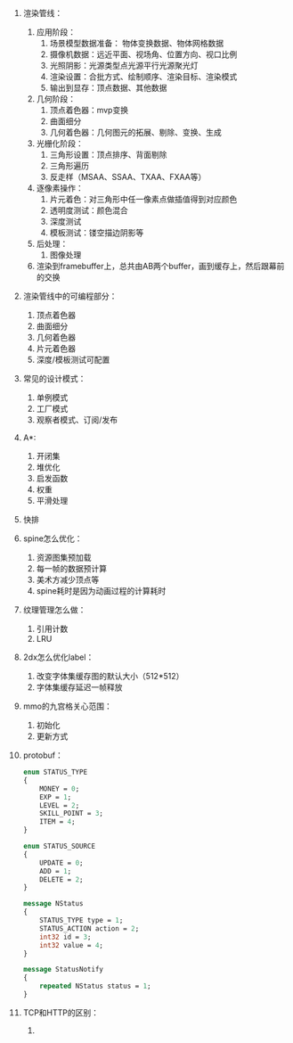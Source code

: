 1. 渲染管线：
   1. 应用阶段：
      1. 场景模型数据准备： 物体变换数据、物体网格数据
      2. 摄像机数据：远近平面、视场角、位置方向、视口比例
      3. 光照阴影：光源类型点光源平行光源聚光灯
      4. 渲染设置：合批方式、绘制顺序、渲染目标、渲染模式
      5. 输出到显存：顶点数据、其他数据
   2. 几何阶段：
      1. 顶点着色器：mvp变换
      2. 曲面细分
      3. 几何着色器：几何图元的拓展、剔除、变换、生成
   3. 光栅化阶段：
      1. 三角形设置：顶点排序、背面剔除
      2. 三角形遍历
      3. 反走样（MSAA、SSAA、TXAA、FXAA等）
   4. 逐像素操作：
      1. 片元着色：对三角形中任一像素点做插值得到对应颜色
      2. 透明度测试：颜色混合
      3. 深度测试
      4. 模板测试：镂空描边阴影等
   5. 后处理：
      1. 图像处理
   6. 渲染到framebuffer上，总共由AB两个buffer，画到缓存上，然后跟幕前的交换
   
2. 渲染管线中的可编程部分：
   1. 顶点着色器
   2. 曲面细分
   3. 几何着色器
   4. 片元着色器
   5. 深度/模板测试可配置
   
3. 常见的设计模式：
   1. 单例模式
   2. 工厂模式
   3. 观察者模式、订阅/发布
   
4. A*:
   1. 开闭集
   2. 堆优化
   3. 启发函数
   4. 权重
   5. 平滑处理
   
5. 快排

6. spine怎么优化：
   1. 资源图集预加载
   2. 每一帧的数据预计算
   3. 美术方减少顶点等
   4. spine耗时是因为动画过程的计算耗时
   
7. 纹理管理怎么做：
   1. 引用计数
   2. LRU
   
8. 2dx怎么优化label：
   1. 改变字体集缓存图的默认大小（512*512）
   2. 字体集缓存延迟一帧释放
   
9. mmo的九宫格关心范围：
   1. 初始化
   2. 更新方式
   
10. protobuf：

    ```protobuf
    enum STATUS_TYPE
    {
    	MONEY = 0;
    	EXP = 1;
    	LEVEL = 2;
    	SKILL_POINT = 3;
    	ITEM = 4;
    }
    
    enum STATUS_SOURCE
    {
    	UPDATE = 0;
    	ADD = 1;
    	DELETE = 2;
    }
    
    message NStatus
    {
    	STATUS_TYPE type = 1;
    	STATUS_ACTION action = 2;
    	int32 id = 3;
    	int32 value = 4;
    }
    
    message StatusNotify
    {
    	repeated NStatus status = 1;
    }
    ```

11. TCP和HTTP的区别：

    1. 